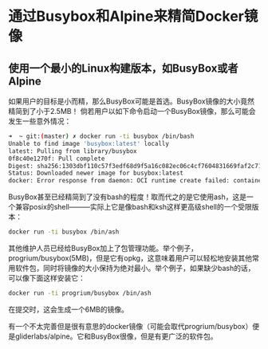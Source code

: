 通过Busybox和Alpine来精简Docker镜像
================================

## 使用一个最小的Linux构建版本，如BusyBox或者Alpine

如果用户的目标是小而精，那么BusyBox可能是首选。BusyBox镜像的大小竟然精简到了小于2.5MB！
倘若用户以如下命令启动一个BusyBox镜像，那么可能会发生一些意外情况：

```sh
➜  ~ git:(master) ✗ docker run -ti busybox /bin/bash
Unable to find image 'busybox:latest' locally
latest: Pulling from library/busybox
0f8c40e1270f: Pull complete
Digest: sha256:1303dbf110c57f3edf68d9f5a16c082ec06c4cf7604831669faf2c712260b5a0
Status: Downloaded newer image for busybox:latest
docker: Error response from daemon: OCI runtime create failed: container_linux.go:345: starting container process caused "exec: \"/bin/bash\": stat /bin/bash: no such file or directory": unknown.
```

BusyBox甚至已经精简到了没有bash的程度！取而代之的是它使用ash，这是一个兼容posix的shell———实际上它是像bash和ksh这样更高级shell的一个受限版本：

```sh
docker run -ti busybox /bin/ash
```

其他维护人员已经给BusyBox加上了包管理功能。举个例子，progrium/busybox(5MB)，但是它有opkg，这意味着用户可以轻松地安装其他常用软件包，同时将镜像的大小保持为绝对最小。举个例子，如果缺少bash的话，可以像下面这样安装它：

```sh
docker run -ti progrium/busybox /bin/ash
```

在提交时，这会生成一个6MB的镜像。

有一个不太完善但是很有意思的docker镜像（可能会取代progrium/busybox）便是gliderlabs/alpine。它和BusyBox很像，但是有更广泛的软件包。